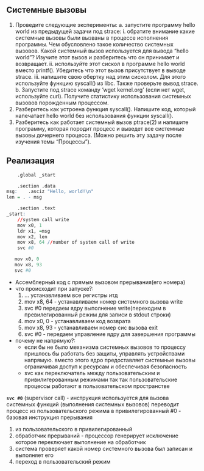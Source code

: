 ## Системные вызовы 
1. Проведите следующие эксперименты: a. запустите программу hello world из предыдущей задачи под strace: 
		i. обратите внимание какие системные вызовы были вызваны в процессе исполнения программы. Чем обусловлено такое количество системных вызовов. Какой системный вызов используется для вывода “hello world”? Изучите этот вызов и разберитесь что он принимает и возвращает. 
		ii. используйте этот сискол в программе hello world вместо printf(). Убедитесь что этот вызов присутствует в выводе strace.
		iii. напишите свою обертку над этим сисколом. Для этого используйте функцию syscall() из libc. Также проверьте вывод strace. b. Запустите под strace команду ‘wget kernel.org’ (если нет wget, используйте curl). Получите статистику использования системных вызовов порожденным процессом.
2. Разберитесь как устроена функция syscall(). Напишите код, который напечатает hello world без использования функции syscall(). 
3. Разберитесь как работает системный вызов ptrace(2) и напишите программу, которая породит процесс и выведет все системные вызовы дочернего процесса. (Можно решить эту задачу после изучения темы “Процессы”).

## Реализация

```q
    .global _start

    .section .data
msg:    .asciz "Hello, world!\n"
len = . - msg

    .section .text
_start:
    //system call write
    mov x0, 1
    ldr x1, =msg
    mov x2, len
    mov x8, 64 //number of system call of write
    svc #0

   mov x0, 0 
   mov x8, 93
   svc #0
```

- Ассемблерный код с прямым вызовом прерывания(его номера)
- что происходит при запуске?:
	1. ... устанавливаем все регистры итд
	2. mov x8, 64 - устанавливаем номер системного вызова write
	3. svc #0 передаем ядру выполнение write(переходим в превилегированный режим для записи в stdout строки)
	4. mov x0, 0  - устанавливаем код возврата
	5. mov x8, 93 - устанавливаем номер сис вызова exit
	6. svc #0 - передаем управление ядру для завершения программы
- почему не напрямую?:
	- если бы не было механизма системных вызовов то процессу пришлось бы работать без защиты, управлять устройствами напрямую. вместо этого ядро предоставляет системные вызовы ограничивая доступ к ресурсам и обеспечивая безопасность
	- svc как переключатель между пользовательским и привилигерованным режимами так так пользовательские процессы работают в пользовательском пространстве

**`svc #0`** (supervisor call) - инструкция используется для вызова системных функций (выполнения системных вызовов)
переводит процесс из пользовательского режима в привилегированный
#0 - базовая инструкция прерывания

1. из пользовательского в привилегированный
2. обработчик прерываний - процессор генерирует исключение которое переключает выполнение на обработчик
3. система проверяет какой номер системного вызова был записан и выполняет его 
4. переход в пользовательский режим
